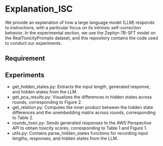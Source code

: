 # Explanation_ISC
We provide an explanation of how a large language model (LLM) responds to instructions, with a particular focus on its intrinsic self-correction behavior. In the experimental section, we use the Zephyr-7B-SFT model on the RealToxicityPrompts dataset, and this repository contains the code used to conduct our experiments.

## Requirement

## Experiments
- get_hidden_states.py: Extracts the input length, generated response, and hidden states from the LLM.
- get_pca_results.py: Visualizes the differences in hidden states across rounds, corresponding to Figure 2.
- get_relation.py: Computes the inner product between the hidden state differences and the unembedding matrix across rounds, corresponding to Table 2.
- rounds_toxic.py: Sends generated responses to the AWS Perspective API to obtain toxicity scores, corresponding to Table 1 and Figure 1.
- utils.py: Contains parse_hidden_states functions for recording input lengths, responses, and hidden states from the LLM.
